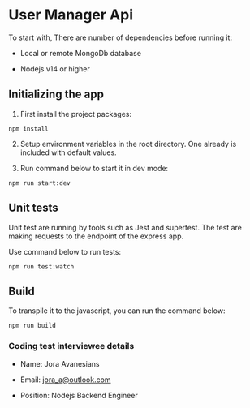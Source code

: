 
# User Manager Api

  



To start with, There are number of dependencies before running it:

  

+ Local or remote MongoDb database

+ Nodejs v14 or higher

  

## Initializing the app

  

1. First install the project packages:

  

```
npm install
```

2. Setup environment variables in the root directory. One already is included with default values.

3. Run command below to start it in dev mode:

```
npm run start:dev
```

## Unit tests

Unit test are running by tools such as Jest and supertest. The test are making requests to the endpoint of the express app.

Use command below to run tests:

  

```
npm run test:watch
```

## Build

To transpile it to the javascript, you can run the command below:

```
npm run build
```

  

### Coding test interviewee details

+ Name: Jora Avanesians

+ Email: jora_a@outlook.com

+ Position: Nodejs Backend Engineer
